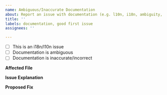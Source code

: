 ```yaml
---
name: Ambiguous/Inaccurate Documentation
about: Report an issue with documentation (e.g. l10n, i18n, ambiguity, inaccuracy)
title: ''
labels: documentation, good first issue
assignees: ''

---
```


- [ ] This is an i18n/l10n issue
- [ ] Documentation is ambiguous
- [ ] Documentation is inaccurate/incorrect

**Affected File**

**Issue Explanation**

**Proposed Fix**
